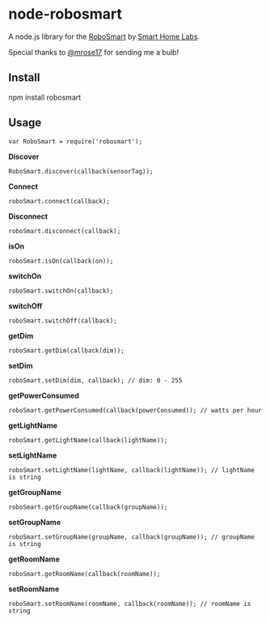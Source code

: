 node-robosmart
==============

A node.js library for the [RoboSmart](http://www.smarthome-labscom/#!about1/c218d) by [Smart Home Labs](http://www.smarthome-labs.com).

Special thanks to [@mrose17](https://github.com/mrose17) for sending me a bulb!

Install
-------

npm install robosmart

Usage
-----

    var RoboSmart = require('robosmart');

__Discover__

    RoboSmart.discover(callback(sensorTag));

__Connect__

    roboSmart.connect(callback);

__Disconnect__

    roboSmart.disconnect(callback);

__isOn__

    roboSmart.isOn(callback(on));

__switchOn__

    roboSmart.switchOn(callback);
    
__switchOff__

    roboSmart.switchOff(callback);

__getDim__

    roboSmart.getDim(callback(dim));

__setDim__

    roboSmart.setDim(dim, callback); // dim: 0 - 255

__getPowerConsumed__

    roboSmart.getPowerConsumed(callback(powerConsumed)); // watts per hour

__getLightName__

    roboSmart.getLightName(callback(lightName));

__setLightName__

    roboSmart.setLightName(lightName, callback(lightName)); // lightName is string

__getGroupName__

    roboSmart.getGroupName(callback(groupName));

__setGroupName__

    roboSmart.setGroupName(groupName, callback(groupName)); // groupName is string


__getRoomName__

    roboSmart.getRoomName(callback(roomName));

__setRoomName__

    roboSmart.setRoomName(roomName, callback(roomName)); // roomName is string
